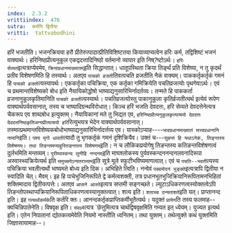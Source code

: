 ```yaml
---
index:  2.3.2
vrittiindex:  476
sutra:  कर्मणि द्वितीया
vritti:  tattvabodhini 
---
```


हरिं भजतीति। भजनक्रियया हरौ प्रीतेरुत्पादात्प्रीतिविशिष्टतया कियाव्याप्यत्वेन हरिः कर्म, तद्विशिष्टं भजनं वाक्यार्थः। हरिनिष्ठप्रीत्यनुकूल एकद्वदत्तादिनिष्ठो वर्तमानो व्यापार इति निष्?ष्टोऽर्थः। `हरिः सेव्यत`इत्यत्राप्येवमेव, `क्रियाप्रधानमाख्यातम्`इति सिद्धान्तात्। धातूपस्थिता क्रिया तिर्ङ्थं प्रति विशेष्या, न तु कृदर्थं प्रतीव विशेषणमिति हि तस्यार्थः। अतएव `पाचको व्रजती`तिवत्पचति व्रजतीति नैकं वाक्यम्। पाककर्तृकर्तृकं गमनं हि `पाचको व्रजतो`त्यस्यापर्थः। एककर्तृका पचिक्रिया, एक कर्तृका गमिक्रियेति पचतिव्रजत्योः पृथगेवाऽर्थः। एवं च प्रथमान्तविशेष्यको बोध इति नैयायिकोद्धोषो भाष्याद्यनुसारिभिर्नादर्तव्यः। तन्मते हि पाककर्ता व्रजनानुकूलकृतिमानिति `पाचको व्रजती`त्यस्यार्थः। पचतिव्रजत्योस्तु पाकानुकूला कृतिर्व्रजतीत्यर्थ इत्येवं रूपेण वाक्यार्थपर्यवसानात्, तस्य च भाष्यादिग्रन्थविरोधात्। किञ्च हरिं भजति देवदत्तः, हरि सेव्यते देवदत्तेनेत्यत्र चैकरूप एव शाब्दबोध इत्युक्तम्। नैयायिकानां मते तु भिद्यत एव, `हरिनिष्ठप्रीत्यनुकूलकृत्याश्रयो देवदत्तः` `देवदत्तनिष्ठकृतिजन्यप्रीत्याश्रयो हरि`रित्युभयत्र भेदेन वाक्यार्थपर्यवसानात्। तस्मात्प्रथमान्तविशेष्यकबोधोभाष्याद्यनुसारिभिर्नादर्त्तव्य एव। यास्कोऽप्याह----`भावप्रधानमाख्यातं सत्त्वप्रधानानि नामानि`इति। `पश्य मृगो धावती`त्यादौ तु भृगकर्तृकं गमनं दृशिक्रियैव। उक्तं च---`सुबन्तं हि यथाऽनेकं, तिङ्न्तस्य विशेषणम्। तथा तिङन्तमप्याहुस्तिङन्तस्य विशेषणम्`इति। न च लौकिकप्रयोगेषु तिङन्तस्य कतिङन्तविशेषणत्वं दुर्लभमिति मन्तव्यम्। `पुरीमवस्कन्द लुनीहि नन्दनम्`इति माघश्लोकस्य पुर्यवस्कन्दननन्दनलवनादिरूपा अस्वास्थ्यक्रियेत्यर्थ इति `समुच्चयेऽन्यतरस्याम्`इति सूत्रे मूले स्फुटीभविष्यमाणत्वात्। एवं च `पचति--भवती`त्यस्य पचिक्रिया भवतीत्यर्थो भाष्यमते बोध्य इति दिक। अभिहिते त्विति। नन्वेवं `पक्वमोदनं भुङ्क्ते`इत्यत्रापि द्वितीया न स्यादिति चेत्। मैवम्। इह हि पाचेभुजिनिरूपिते द्वे कर्मत्वशक्ती, तत्र प्रधानभूतभुजिक्रियानिरूपितामनभिहितां शक्तिमादाय द्वितीयत्पत्तेः। अतएव `आसने आस्ते`इत्यत्र सप्तमी सङ्गच्छते। ल्युटाऽधिकरणत्वस्योक्तत्वेऽपि तिङन्तोपस्थाप्यक्रियानिरूपिताधिकरणत्वस्यानुक्तत्वात्। शत्य इति। `शताच्च ठन्यताशते`इति यत्। प्राप्तानन्द इति। इह `गत्यर्थाकर्मके`ति कर्तरि क्तः। आनन्दकर्तृकप्राप्तिकर्मीभूतैत्यर्थः। यदुक्तं `प्रायेण`ति तस्य फलमाह--क्वचिन्निपातेनेति। विषवृक्ष इति। `संवध्र्ये`त्यत्र `छेत्तुमित्यत्र चार्थद्विषवृक्षमिति गम्यत इत् ध्येयम्। युज्यत इत्यर्थ इति। एतेन निपातानां द्योतकत्वमेवेति नियमो नास्तीति ध्वनितम्। तथा युक्तम्। तथेत्युक्ते कथं युक्तमिति जिज्ञासायामाह--।


